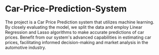 # Car-Price-Prediction-System
The project is a Car Price Prediction system that utilizes machine learning. By closely evaluating the model, we split the data and employ Linear Regression and Lasso algorithms to make accurate predictions of car prices. Benefit from our system's advanced capabilities in estimating car prices, facilitating informed decision-making and market analysis in the automotive industry.
